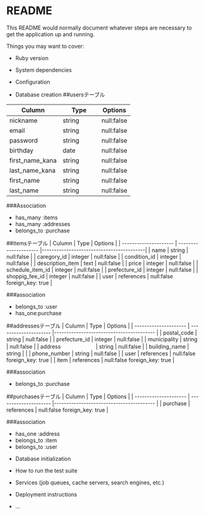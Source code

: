 # README

This README would normally document whatever steps are necessary to get the
application up and running.

Things you may want to cover:

* Ruby version

* System dependencies

* Configuration

* Database creation
##usersテーブル

| Culumn                | Type                  | Options                                  |
| --------------------- | --------------------- |------------------------------------------|
| nickname              |  string               | null:false                               |
| email                 |  string               | null:false                               |
| password              |  string               | null:false                               |
| birthday              |  date     　　　       | null:false
| first_name_kana       |  string               | null:false                               |
| last_name_kana        |  string               | null:false                               |
| first_name            |  string               | null:false                               |
| last_name             |  string               | null:false                               |



###Association

- has_many :items
- has_many :addresses
- belongs_to :purchase

##itemsテーブル
| Culumn                | Type                  | Options                                  |
| --------------------- | --------------------- |------------------------------------------|
| name                  |  string               | null:false                               |
| caregory_id           |  integer              | null:false                               |
| condition_id          |  integer              | null:false                               |
| description_item      |  text                 | null:false                               |
| price                 |  integer              | null:false                               |
| schedule_item_id      |  integer              | null:false                               |
| prefecture_id         |  integer              | null:false                               |
| shoppig_fee_id        |  integer              | null:false                               |
| user                  |  references           | null:false  foreign_key: true            |


 ###association
 
 - belongs_to :user
 - has_one:purchase
 
 
##addressesテーブル
| Culumn                | Type                  | Options                                  |
| --------------------- | --------------------- |----------------------------------------- |
| postal_code           |  string               | null:false                               |
| prefecture_id         |  integer              | null:false                               |
| municipality          |  string               | null:false                               |
| address  　　　   　　　|  string               | null:false                               |
| building_name         |  string               |                                          |
| phone_number          |  string               | null:false                               |
| user                  |  references           | null:false    foreign_key: true          |
| item                  |  references           | null:false    foreign_key: true          |

###association

- belongs_to :purchase


##purchasesテーブル
| Culumn                | Type                  | Options                                  |
| --------------------- | --------------------- |----------------------------------------- |
| purchase              |  references           | null:false    foreign_key: true          |


###association
- has_one :address
- belongs_to :item
- belongs_to :user





* Database initialization

* How to run the test suite

* Services (job queues, cache servers, search engines, etc.)

* Deployment instructions

* ...
